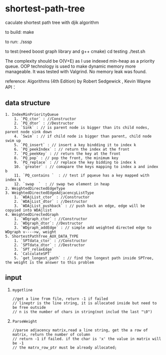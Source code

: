 # shortest-path-tree



caculate shortest path tree with djik algorithm

to build:
make

to run:
./sssp


to test:(need boost graph library and g++ cmake)
cd testing
./test.sh


The complexity should be O(V+E) as I use indexed min-heap as a priority queue.
OOP technology is used to make dynamic memory more manageable.
It was tested with Valgrind. No memory leak was found.

reference: Algorithms (4th Edition) by Robert Sedgewick , Kevin Wayne 
API：
## data structure

 	1. IndexMinPriorityQueue
      	1. `PQ_ctor` : //Constructor
      	2. `PQ_dtor` : //Destructor
      	3. `Sink` : // is parent node is bigger than its child nodes, parent node sink down
      	4. `Swim` : // if child node is bigger than parent, child node swim up
      	5. `PQ_insert` : // insert a key bindding it to index k
      	6. `PQ_peekIndex` : // return the index at the front
      	7. `PQ_peekKey` : // return the key at the front
      	8. `PQ_pop` : // pop the front, the minimum key
      	9. `PQ_replace` : // replace the key bidding to index k
      	10. `greater` : // comapare the keys mapping to index a and index b
      	11. `PQ_contains `  : // test if pqueue has a key mapped with index k
      	12. `swap  `  : // swap two element in heap
 	2. WeightedDirectedEdgeType
 	3. WeightedDirectedEdgeAdjacencyListType
      	1. `WDAjList_ctor` : //Constructor
      	2. `WDAjList_dtor` : //Destructor
      	3. `WDAjList_pushback` : // push back an edge, edge will be copyied into WDAjlist
 	4. WeightedDirectedGraph
      	1. `WDgraph_ctor` : //Constructor
      	2. `WDgraph_dtor`: //Destructor
      	3. `WDgraph_addEdge` : // simple add weighted directed edge to WDgraph v---->w, weight
 	5. ShortestPathTree_AUX_DATA_TYPE
      	1. `SPTdata_ctor` : //Constructor
      	2. `SPTdata_dtor` : //Destructor
      	3. `SPT_relaxEdge`
      	4. `CalculateSPT`
      	5. `get_longest_path` : // find the longest path inside SPTree, the weight is the answer to this problem



## input

1. `mygetline`

   ```
   //get a line from file, return -1 if failed
   // lineptr is the line string, it is allocated inside but need to be free outside
   // n is the number of chars in string(not includ the last "\0")
   ```

2. `ParseWeight`

   ```
   //parse adjacency matrix,read a line string, get the a row of matrix, return the number of column
   // return -1 if failed. if the char is 'x' the value in matrix will be -1
   // the matrx_row_ptr must be already allocated;
